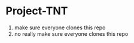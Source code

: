 # Project-TNT


1. make sure everyone clones this repo
2. no really make sure everyone clones this repo
